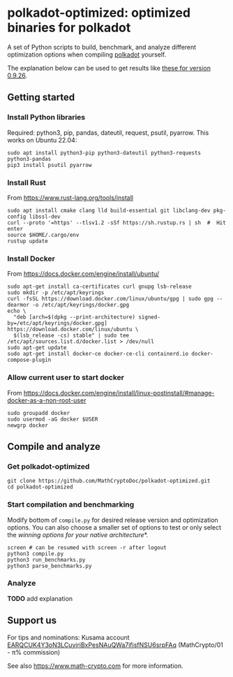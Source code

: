 # polkadot-optimized: optimized binaries for polkadot
A set of Python scripts to build, benchmark, and analyze different optimization options when compiling [polkadot](https://github.com/paritytech/polkadot) yourself.

The explanation below can be used to get results like [these for version 0.9.26](https://www.math-crypto.com/optimized/analysis-0-9-26/).

## Getting started

### Install Python libraries
Required: python3, pip, pandas, dateutil, request, psutil, pyarrow. This works on Ubuntu 22.04:
```
sudo apt install python3-pip python3-dateutil python3-requests python3-pandas
pip3 install psutil pyarrow
```

### Install Rust
From https://www.rust-lang.org/tools/install
```
sudo apt install cmake clang lld build-essential git libclang-dev pkg-config libssl-dev 
curl --proto '=https' --tlsv1.2 -sSf https://sh.rustup.rs | sh  #  Hit enter
source $HOME/.cargo/env
rustup update
```

### Install Docker 
From https://docs.docker.com/engine/install/ubuntu/
```
sudo apt-get install ca-certificates curl gnupg lsb-release
sudo mkdir -p /etc/apt/keyrings
curl -fsSL https://download.docker.com/linux/ubuntu/gpg | sudo gpg --dearmor -o /etc/apt/keyrings/docker.gpg
echo \
  "deb [arch=$(dpkg --print-architecture) signed-by=/etc/apt/keyrings/docker.gpg] https://download.docker.com/linux/ubuntu \
  $(lsb_release -cs) stable" | sudo tee /etc/apt/sources.list.d/docker.list > /dev/null
sudo apt-get update
sudo apt-get install docker-ce docker-ce-cli containerd.io docker-compose-plugin
```

### Allow current user to start docker 
From https://docs.docker.com/engine/install/linux-postinstall/#manage-docker-as-a-non-root-user
```
sudo groupadd docker
sudo usermod -aG docker $USER
newgrp docker 
```

## Compile and analyze

### Get polkadot-optimized
```
git clone https://github.com/MathCryptoDoc/polkadot-optimized.git
cd polkadot-optimized
```

### Start compilation and benchmarking
Modify bottom of ``compile.py`` for desired release version and optimization options. You can also choose a smaller set of options to test or only select the *winning options for your native architecture**.
```
screen # can be resumed with screen -r after logout
python3 compile.py
python3 run_benchmarks.py
python3 parse_benchmarks.py
```

### Analyze
**TODO** add explanation



## Support us

For tips and nominations: Kusama account [EARQCUK4Y3oN3LCuyjriBxPesNAuQWa7ifjsfNSU6srpFAq](https://polkachu.com/kusama/validators/EARQCUK4Y3oN3LCuyjriBxPesNAuQWa7ifjsfNSU6srpFAq) (MathCrypto/01 - π% commission)

See also https://www.math-crypto.com for more information.






